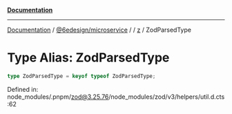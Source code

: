 [**Documentation**](../../../../../README.md)

***

[Documentation](../../../../../README.md) / [@6edesign/microservice](../../../README.md) / [](../../../README.md) / [z](../README.md) / ZodParsedType

# Type Alias: ZodParsedType

```ts
type ZodParsedType = keyof typeof ZodParsedType;
```

Defined in: node\_modules/.pnpm/zod@3.25.76/node\_modules/zod/v3/helpers/util.d.cts:62
